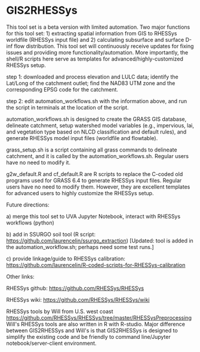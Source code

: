 # GIS2RHESSys

This tool set is a beta version with limited automation. Two major functions for this tool set: 1) extracting spatial information from GIS to RHESSys worldfile (RHESSys input file) and 2) calculating subsurface and surface D-inf flow distribution. This tool set will continuously receive updates for fixing issues and providing more functionality/automation.  More importantly, the shell/R scripts here serve as templates for advanced/highly-customized RHESSys setup.

step 1:   downloaded and process elevation and LULC data;
          identify the Lat/Long of the catchment outlet;
          find the NAD83 UTM zone and the corresponding EPSG code for the catchment.
          
step 2:   edit automation_workflows.sh with the information above, and run the script in terminals at the location of the script.

automation_workflows.sh is designed to create the GRASS GIS database, delineate catchment, setup watershed model variables (e.g., impervious, lai, and vegetation type based on NLCD classification and default rules), and generate RHESSys model input files (worldfile and flowtable).

grass_setup.sh is a script containing all grass commands to delineate catchment, and it is called by the automation_workflows.sh.  Regular users have no need to modify it.

g2w_default.R and cf_default.R are R scripts to replace the C-coded old programs used for GRASS 6.4 to generate RHESSys input files. Regular users have no need to modify them. However, they are excellent templates for advanced users to highly customize the RHESSys setup.  
               
Future directions:

a) merge this tool set to UVA Jupyter Notebook, interact with RHESSys workflows (python)

b) add in SSURGO soil tool (R script: https://github.com/laurencelin/ssurgo_extraction) [Updated: tool is added in the automation_workflow.sh; perhaps need some test runs.]

c) provide linkage/guide to RHESSys calibration: https://github.com/laurencelin/R-coded-scripts-for-RHESSys-calibration

Other links:

RHESSys github: https://github.com/RHESSys/RHESSys

RHESSys wiki: https://github.com/RHESSys/RHESSys/wiki

RHESSys tools by Will from U.S. west coast https://github.com/RHESSys/RHESSys/tree/master/RHESSysPreprocessing
Will's RHESSys tools are also written in R with R-studio. Major difference between GIS2RHESSys and Will's is that GIS2RHESSys is designed to simplify the existing code and be friendly to command line/Jupyter notebook/server-client environment.
